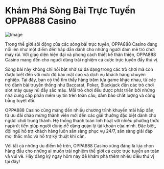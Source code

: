 # Khám Phá Sòng Bài Trực Tuyến OPPA888 Casino

![Image](https://github.com/user-attachments/assets/bd51ea9f-0666-407b-a7a7-98ead6de688c)

Trong thế giới sôi động của các sòng bài trực tuyến, OPPA888 Casino đang nổi lên như một điểm đến hấp dẫn dành cho những người đam mê trò chơi may rủi. Với giao diện hiện đại và phong cách thiết kế thân thiện, OPPA888 Casino mang đến cho người dùng trải nghiệm cá cược trực tuyến đầy thú vị. 

Sòng bài này không chỉ nổi bật nhờ sự đa dạng trong các trò chơi mà còn được biết đến với mức độ bảo mật cao và dịch vụ khách hàng chuyên nghiệp. Tại đây, bạn có thể tìm thấy hàng trăm tựa game khác nhau, từ các trò đánh bài truyền thống như Baccarat, Poker, Blackjack đến các trò chơi slot máy quay hũ đầy sắc màu. Mỗi trò chơi đều được phát triển bởi những nhà cung cấp phần mềm uy tín trên toàn cầu, đảm bảo chất lượng và công bằng tuyệt đối.

OPPA888 Casino cũng mang đến nhiều chương trình khuyến mãi hấp dẫn, từ ưu đãi chào mừng thành viên mới đến các giải thưởng đặc biệt dành cho người chơi trung thành. Hệ thống thanh toán linh hoạt với nhiều phương thức nạp/rút tiền giúp người dùng dễ dàng quản lý tài khoản của mình. Đặc biệt, đội ngũ hỗ trợ khách hàng luôn sẵn sàng phục vụ 24/7, sẵn sàng giải đáp mọi thắc mắc và hỗ trợ kỹ thuật khi cần.

Với tất cả những ưu điểm kể trên, OPPA888 Casino xứng đáng là lựa chọn hàng đầu cho những ai muốn trải nghiệm thế giới cá cược trực tuyến an toàn và vui vẻ. Hãy đăng ký ngay hôm nay để khám phá thêm nhiều điều thú vị tại đây!